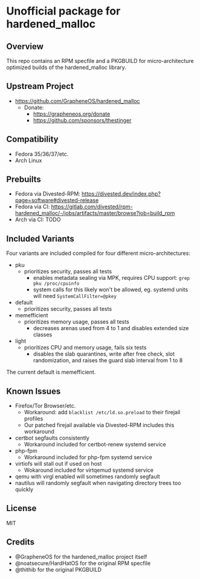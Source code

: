 Unofficial package for hardened_malloc
======================================

Overview
--------
This repo contains an RPM specfile and a PKGBUILD for micro-architecture optimized builds of the hardened_malloc library.

Upstream Project
----------------
- https://github.com/GrapheneOS/hardened_malloc
	- Donate:
		- https://grapheneos.org/donate
		- https://github.com/sponsors/thestinger

Compatibility
-------------
- Fedora 35/36/37/etc.
- Arch Linux

Prebuilts
---------
- Fedora via Divested-RPM: https://divested.dev/index.php?page=software#divested-release
- Fedora via CI: https://gitlab.com/divested/rpm-hardened_malloc/-/jobs/artifacts/master/browse?job=build_rpm
- Arch via CI: TODO

Included Variants
-----------------
Four variants are included compiled for four different micro-architectures:

- pku
	- prioritizes security, passes all tests
		- enables metadata sealing via MPK, requires CPU support: `grep pku /proc/cpuinfo`
		- system calls for this likely won't be allowed, eg. systemd units will need `SystemCallFilter=@pkey`
- default
	- prioritizes security, passes all tests
- memefficient
	- prioritizes memory usage, passes all tests
		- decreases arenas used from 4 to 1 and disables extended size classes
- light
	- prioritizes CPU and memory usage, fails six tests
		- disables the slab quarantines, write after free check, slot randomization, and raises the guard slab interval from 1 to 8

The current default is memefficient.

Known Issues
------------
- Firefox/Tor Browser/etc.
	- Workaround: add `blacklist /etc/ld.so.preload` to their firejail profiles
	- Our patched firejail available via Divested-RPM includes this workaround
- certbot segfaults consistently
	- Workaround included for certbot-renew systemd service
- php-fpm
	- Workaround included for php-fpm systemd service
- virtiofs will stall out if used on host
	- Wokaround included for virtqemud systemd service
- qemu with virgl enabled will sometimes randomly segfault
- nautilus will randomly segfault when navigating directory trees too quickly

License
-------
MIT

Credits
-------
- @GrapheneOS for the hardened_malloc project itself
- @noatsecure/HardHatOS for the original RPM specfile
- @thithib for the original PKGBUILD
